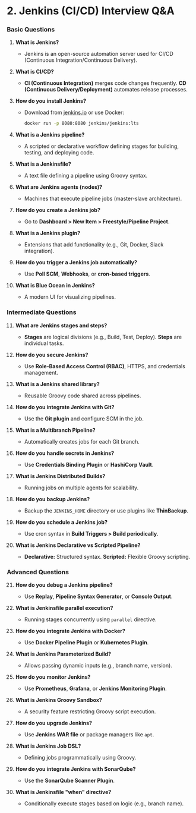 
# **2. Jenkins (CI/CD) Interview Q&A**  

### **Basic Questions**  
1. **What is Jenkins?**  
   - Jenkins is an open-source automation server used for CI/CD (Continuous Integration/Continuous Delivery).  

2. **What is CI/CD?**  
   - **CI (Continuous Integration)** merges code changes frequently. **CD (Continuous Delivery/Deployment)** automates release processes.  

3. **How do you install Jenkins?**  
   - Download from [jenkins.io](https://www.jenkins.io/) or use Docker:  
     ```bash
     docker run -p 8080:8080 jenkins/jenkins:lts
     ```  

4. **What is a Jenkins pipeline?**  
   - A scripted or declarative workflow defining stages for building, testing, and deploying code.  

5. **What is a Jenkinsfile?**  
   - A text file defining a pipeline using Groovy syntax.  

6. **What are Jenkins agents (nodes)?**  
   - Machines that execute pipeline jobs (master-slave architecture).  

7. **How do you create a Jenkins job?**  
   - Go to **Dashboard > New Item > Freestyle/Pipeline Project**.  

8. **What is a Jenkins plugin?**  
   - Extensions that add functionality (e.g., Git, Docker, Slack integration).  

9. **How do you trigger a Jenkins job automatically?**  
   - Use **Poll SCM**, **Webhooks**, or **cron-based triggers**.  

10. **What is Blue Ocean in Jenkins?**  
    - A modern UI for visualizing pipelines.  

### **Intermediate Questions**  
11. **What are Jenkins stages and steps?**  
    - **Stages** are logical divisions (e.g., Build, Test, Deploy). **Steps** are individual tasks.  

12. **How do you secure Jenkins?**  
    - Use **Role-Based Access Control (RBAC)**, HTTPS, and credentials management.  

13. **What is a Jenkins shared library?**  
    - Reusable Groovy code shared across pipelines.  

14. **How do you integrate Jenkins with Git?**  
    - Use the **Git plugin** and configure SCM in the job.  

15. **What is a Multibranch Pipeline?**  
    - Automatically creates jobs for each Git branch.  

16. **How do you handle secrets in Jenkins?**  
    - Use **Credentials Binding Plugin** or **HashiCorp Vault**.  

17. **What is Jenkins Distributed Builds?**  
    - Running jobs on multiple agents for scalability.  

18. **How do you backup Jenkins?**  
    - Backup the `JENKINS_HOME` directory or use plugins like **ThinBackup**.  

19. **How do you schedule a Jenkins job?**  
    - Use cron syntax in **Build Triggers > Build periodically**.  

20. **What is Jenkins Declarative vs Scripted Pipeline?**  
    - **Declarative:** Structured syntax. **Scripted:** Flexible Groovy scripting.  

### **Advanced Questions**  
21. **How do you debug a Jenkins pipeline?**  
    - Use **Replay**, **Pipeline Syntax Generator**, or **Console Output**.  

22. **What is Jenkinsfile parallel execution?**  
    - Running stages concurrently using `parallel` directive.  

23. **How do you integrate Jenkins with Docker?**  
    - Use **Docker Pipeline Plugin** or **Kubernetes Plugin**.  

24. **What is Jenkins Parameterized Build?**  
    - Allows passing dynamic inputs (e.g., branch name, version).  

25. **How do you monitor Jenkins?**  
    - Use **Prometheus**, **Grafana**, or **Jenkins Monitoring Plugin**.  

26. **What is Jenkins Groovy Sandbox?**  
    - A security feature restricting Groovy script execution.  

27. **How do you upgrade Jenkins?**  
    - Use **Jenkins WAR file** or package managers like `apt`.  

28. **What is Jenkins Job DSL?**  
    - Defining jobs programmatically using Groovy.  

29. **How do you integrate Jenkins with SonarQube?**  
    - Use the **SonarQube Scanner Plugin**.  

30. **What is Jenkinsfile "when" directive?**  
    - Conditionally execute stages based on logic (e.g., branch name).  
